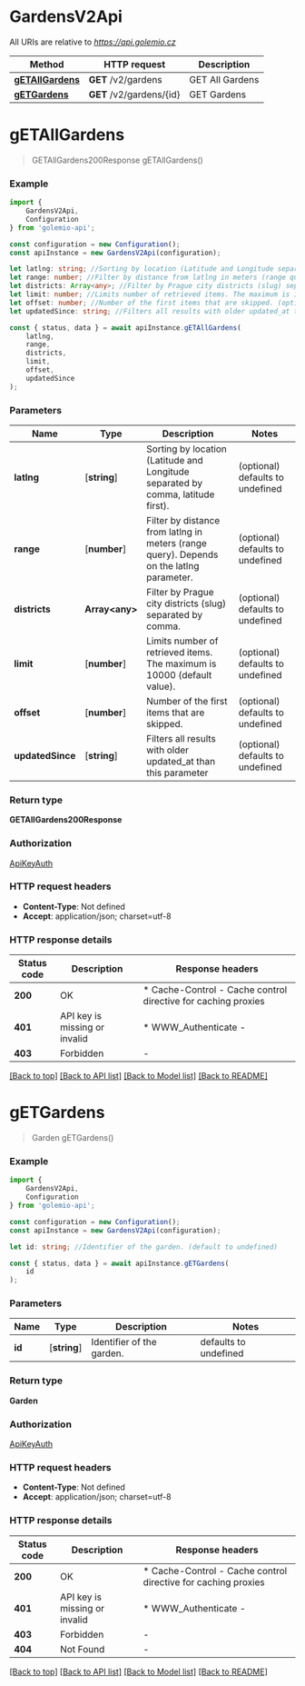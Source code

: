 # GardensV2Api

All URIs are relative to *https://api.golemio.cz*

|Method | HTTP request | Description|
|------------- | ------------- | -------------|
|[**gETAllGardens**](#getallgardens) | **GET** /v2/gardens | GET All Gardens|
|[**gETGardens**](#getgardens) | **GET** /v2/gardens/{id} | GET Gardens|

# **gETAllGardens**
> GETAllGardens200Response gETAllGardens()



### Example

```typescript
import {
    GardensV2Api,
    Configuration
} from 'golemio-api';

const configuration = new Configuration();
const apiInstance = new GardensV2Api(configuration);

let latlng: string; //Sorting by location (Latitude and Longitude separated by comma, latitude first). (optional) (default to undefined)
let range: number; //Filter by distance from latlng in meters (range query). Depends on the latlng parameter. (optional) (default to undefined)
let districts: Array<any>; //Filter by Prague city districts (slug) separated by comma. (optional) (default to undefined)
let limit: number; //Limits number of retrieved items. The maximum is 10000 (default value). (optional) (default to undefined)
let offset: number; //Number of the first items that are skipped. (optional) (default to undefined)
let updatedSince: string; //Filters all results with older updated_at than this parameter (optional) (default to undefined)

const { status, data } = await apiInstance.gETAllGardens(
    latlng,
    range,
    districts,
    limit,
    offset,
    updatedSince
);
```

### Parameters

|Name | Type | Description  | Notes|
|------------- | ------------- | ------------- | -------------|
| **latlng** | [**string**] | Sorting by location (Latitude and Longitude separated by comma, latitude first). | (optional) defaults to undefined|
| **range** | [**number**] | Filter by distance from latlng in meters (range query). Depends on the latlng parameter. | (optional) defaults to undefined|
| **districts** | **Array&lt;any&gt;** | Filter by Prague city districts (slug) separated by comma. | (optional) defaults to undefined|
| **limit** | [**number**] | Limits number of retrieved items. The maximum is 10000 (default value). | (optional) defaults to undefined|
| **offset** | [**number**] | Number of the first items that are skipped. | (optional) defaults to undefined|
| **updatedSince** | [**string**] | Filters all results with older updated_at than this parameter | (optional) defaults to undefined|


### Return type

**GETAllGardens200Response**

### Authorization

[ApiKeyAuth](../README.md#ApiKeyAuth)

### HTTP request headers

 - **Content-Type**: Not defined
 - **Accept**: application/json; charset=utf-8


### HTTP response details
| Status code | Description | Response headers |
|-------------|-------------|------------------|
|**200** | OK |  * Cache-Control - Cache control directive for caching proxies <br>  |
|**401** | API key is missing or invalid |  * WWW_Authenticate -  <br>  |
|**403** | Forbidden |  -  |

[[Back to top]](#) [[Back to API list]](../README.md#documentation-for-api-endpoints) [[Back to Model list]](../README.md#documentation-for-models) [[Back to README]](../README.md)

# **gETGardens**
> Garden gETGardens()



### Example

```typescript
import {
    GardensV2Api,
    Configuration
} from 'golemio-api';

const configuration = new Configuration();
const apiInstance = new GardensV2Api(configuration);

let id: string; //Identifier of the garden. (default to undefined)

const { status, data } = await apiInstance.gETGardens(
    id
);
```

### Parameters

|Name | Type | Description  | Notes|
|------------- | ------------- | ------------- | -------------|
| **id** | [**string**] | Identifier of the garden. | defaults to undefined|


### Return type

**Garden**

### Authorization

[ApiKeyAuth](../README.md#ApiKeyAuth)

### HTTP request headers

 - **Content-Type**: Not defined
 - **Accept**: application/json; charset=utf-8


### HTTP response details
| Status code | Description | Response headers |
|-------------|-------------|------------------|
|**200** | OK |  * Cache-Control - Cache control directive for caching proxies <br>  |
|**401** | API key is missing or invalid |  * WWW_Authenticate -  <br>  |
|**403** | Forbidden |  -  |
|**404** | Not Found |  -  |

[[Back to top]](#) [[Back to API list]](../README.md#documentation-for-api-endpoints) [[Back to Model list]](../README.md#documentation-for-models) [[Back to README]](../README.md)

